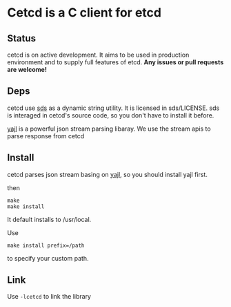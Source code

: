 # Cetcd is a C client for etcd

## Status
 cetcd is on active development. It aims to be used in production environment and to supply full features of etcd.
 **Any issues or pull requests are welcome!**

## Deps 
 cetcd use [sds](https://github.com/antirez/sds) as a dynamic string utility.  It is licensed in sds/LICENSE.
 sds is interaged in cetcd's source code, so you don't have to install it before.

 [yajl](https://github.com/lloyd/yajl) is a powerful json stream parsing libaray. We use the stream apis to 
 parse response from cetcd

## Install
 cetcd parses json stream basing on [yajl](https://github.com/lloyd/yajl), so you should install yajl first.

 then 
 ```
 make 
 make install
 ```
 It default installs to /usr/local.

 Use 
 ```
 make install prefix=/path
 ```
 to specify your custom path.

## Link
 Use `-lcetcd` to link the library
